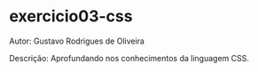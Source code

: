 # exercicio03-css

Autor: Gustavo Rodrigues de Oliveira

Descrição: Aprofundando nos conhecimentos da linguagem CSS.

